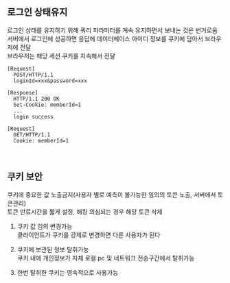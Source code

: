 ## 로그인 상태유지
로그인 상태를 유지하기 위해 쿼리 파라미터를 계속 유지하면서 보내는 것은 번거로움  
서버에서 로그인에 성공하면 응답에 데이터베이스 아이디 정보를 쿠키에 담아서 브라우저에 전달  
브라우저는 해당 세션 쿠키를 지속해서 전달  

    [Request]
      POST/HTTP/1.1
      loginId=xxx&password=xxx
    
    [Response]
      HTTP/1.1 200 OK
      Set-Cookie: memberId=1
      ...
      login success
    
    [Request]
      GET/HTTP/1.1
      Cookie: memberId=1

<br>

## 쿠키 보안
쿠키에 중요한 값 노출금지(사용자 별로 예측이 불가능한 임의의 토큰 노출, 서버에서 토큰관리)  
토큰 만료시간을 짧게 설정, 해킹 의심되는 경우 해당 토큰 삭제  
  
1. 쿠키 값 임의 변경가능  
    클라이언트가 쿠키를 강제로 변경하면 다른 사용자가 된다
  
2. 쿠키에 보관된 정보 탈취가능  
    쿠키 내에 개인정보가 자체 로컬 pc 및 네트워크 전송구간에서 탈취가능
  
3. 한번 탈취한 쿠키는 영속적으로 사용가능  

<br>
